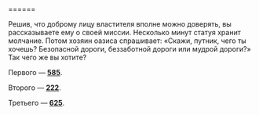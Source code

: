======

Решив, что доброму лицу властителя вполне можно доверять, вы рассказываете ему о своей миссии. Несколько минут статуя хранит молчание. Потом хозяин оазиса спрашивает: «Скажи, путник, чего ты хочешь? Безопасной дороги, беззаботной дороги или мудрой дороги?» Так чего же вы хотите?

Первого — [**585**](#n_585).

Второго — [**222**](#n_222).

Третьего — [**625**](#n_625).

